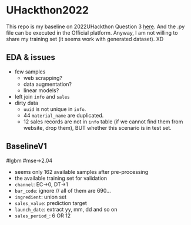 # UHackthon2022

This repo is my baseline on 2022UHackthon Question 3 [here](https://docs.qq.com/doc/DUUNuWUJLd2FpZmN5). And the .py file can be executed in the Official platform. Anyway, I am not willing to share my training set (it seems work with generated dataset). XD

## EDA & issues
- few samples
  - web scrapping?
  - data augmentation?
  - linear models?
- left join `info` and `sales`
- dirty data
  - `uuid` is not unique in `info`.
  - 44 `material_name` are duplicated.
  - 12 sales records are not in `info` table (if we cannot find them from website, drop them), BUT whether this scenario is in test set. 

## BaselineV1

\#lgbm \#mse->2.04 
- seems only 162 available samples after pre-processing
- the available training set for validation
- `channel`: EC->0, DT->1
- `bar_code`: ignore // all of them are 690...
- `ingredient`: union set
- `sales_value`: prediction target
- `launch_date`: extract yy, mm, dd and so on
- `sales_period_`: 6 OR 12
